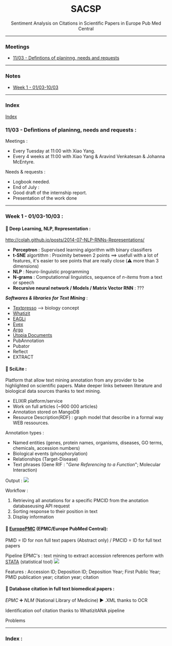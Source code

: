 <h1 align="center">SACSP</h1>
<p align="center">Sentiment Analysis on Citations in Scientific Papers in Europe Pub Med Central</p>

______________________________________________________________________

### Meetings

- [11/03 - Defintions of planinng, needs and requests](#11/03)

______________________________________________________________________
### Notes

- [Week 1 - 01/03-10/03](#Week1)

______________________________________________________________________

### Index

[Index](#index)

<a name="11/03"></a>
### 11/03 - Defintions of planinng, needs and requests :

Meetings :
 - Every Tuesday at 11:00 with Xiao Yang.
 - Every 4 weeks at 11:00 with Xiao Yang & Aravind Venkatesan & Johanna McEntyre.
 
Needs & requests :
 - Logbook needed.
 - End of July : 
  - Good draft of the internship report.
  - Presentation of the work done


______________________________________________________________________
<a name="Week1"></a>
### Week 1 - 01/03-10/03 :

#### :diamond_shape_with_a_dot_inside: Deep Learning, NLP, Representation :

http://colah.github.io/posts/2014-07-NLP-RNNs-Representations/

 - **Perceptron** : Supervised learning algorithm with binary classifiers
 - **t-SNE** algortithm : Proximity between 2 points ==> usefull with a lot of features, it's easier to see points that are really close        (:warning: more than 3 dimensions)
 - **NLP** : Neuro-linguistic programming
 - **N-grams** : Computationnal linguistics, sequence of *n-items* from a text or speech
 - **Recursive neural network / Models / Matrix Vector RNN** : ???
 
***Softwares & libraries for Text Mining*** :
 - [Textpresso](https://textpresso.yeastgenome.org/textpresso/) --> biology concept
 - [Whatizit](http://www.ebi.ac.uk/webservices/whatizit/info.jsf)
 - [EAGLi](http://eagl.unige.ch/EAGLi/)
 - [Evex](http://evexdb.org/)
 - [Argo](http://argo.nactem.ac.uk/)
 - [Utopia Documents](http://utopiadocs.com/)
 - PubAnnotation
 - Pubator
 - Reflect
 - EXTRACT
 
#### :diamond_shape_with_a_dot_inside: SciLite :

Platform that allow text mining annotation from any provider to be highlighted on scientific papers.
Make deeper links between literature and biological data sources thanks to text mining.


 - ELIXIR platform/service
 - Work on full articles (~900 000 articles)
 - Annotation stored on MangoDB
 - Resource Description(RDF) : graph model that describe in a formal way WEB ressources.
 
 Annotation types :
  - Named entities (genes, protein names, organisms, diseases, GO terms, chemicals, accession numbers)
  - Biological events (phosphorylation)
  - Relationships (Target-Disease)
  - Text phrases (Gene RIF : "*Gene Referencing to a Function*"; Molecular Interaction)

Output :
![](https://github.com/0AlphaZero0/Sentiment-Analysis-EuropePMC/blob/master/Logbook%20%26%20Notes/SciLite.PNG)

Workflow : 
 1) Retrieving all anotations for a specific PMCID from the anotation databaseusing API request
 2) Sorting response to their position in text
 3) Display information

#### :diamond_shape_with_a_dot_inside: [EuropePMC](http://europepmc.org/) (EPMC/Europe PubMed Central):

PMID = ID for non full text papers (Abstract only) / PMCID = ID for full text papers
 
Pipeline EPMC's : text mining to extract accession references
perform with [STATA](https://www.stata.com/) (statistical tool)
![](https://github.com/0AlphaZero0/Sentiment-Analysis-EuropePMC/blob/master/Logbook%20%26%20Notes/EuropePMCschema1.PNG)

Features : Accession ID; Deposition ID; Deposition Year; First Public Year; PMID publication year; citation year; citation

#### :diamond_shape_with_a_dot_inside: Database citation in full text biomedical papers :

*EPMC* :heavy_plus_sign: *NLM* (National Library of Medicine) :arrow_forward: .XML thanks to OCR

Identification oof citation thanks to WhatizitANA pipeline

Problems





______________________________________________________________________

<a name="index"></a>
### Index :
